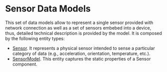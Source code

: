 # Sensor Data Models

This set of data models allow to represent a single sensor provided with network connection as well as a set of sensors embebed into a device, thus, detailed technical description is provided by the model. It is composed by the following entity types:

+ [Sensor](../Sensor/doc/spec.md). It represents a physical sensor intended to sense a particular category of data (e.g., acceleration, orientation, temperature, etc.).
+ [SensorModel](../SensorModel/doc/spec.md). This entity captures the static properties of a Sensor component. 

